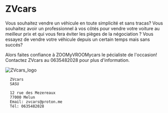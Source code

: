 # ZVcars

      

Vous souhaitez vendre un véhicule en toute simplicité et sans tracas?
Vous souhaitez avoir un professionnel à vos côtés pour vendre votre voiture au meilleur prix et qui vous fera éviter les pièges de la négociation ?
Vous essayez de vendre votre véhicule depuis un certain temps mais sans succés?
      
Alors faites confiance à ZOOMyVROOMycars le pécialiste de l'occasion! 
      Contactez ZVcars au 0635482028 pour plus d'information.




      
![ZVcars_logo](https://github.com/KYameogo/ZVcars/assets/168001179/cf2af24e-84a2-4706-9282-93ffffc4e208)

      ZVcars
      SASU
      
      12 rue des Mezereaux
      77000 Melun
      Email: zvcars@proton.me
      Tél: 0635482028

